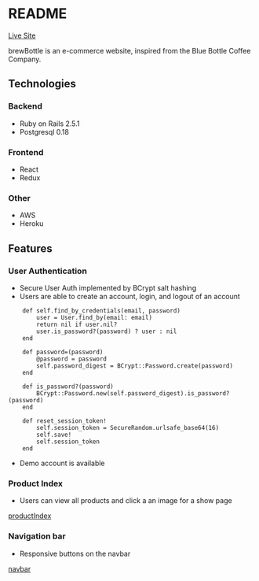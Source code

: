 # README

[Live Site](https://brewbottle.herokuapp.com/#/)

brewBottle is an e-commerce website, inspired from the Blue Bottle Coffee Company.

## Technologies

### Backend
  * Ruby on Rails 2.5.1
  * Postgresql 0.18
### Frontend
  * React
  * Redux
### Other
  * AWS
  * Heroku

## Features 

### User Authentication
  * Secure User Auth implemented by BCrypt salt hashing 
  * Users are able to create an account, login, and logout of an account 
  
```
    def self.find_by_credentials(email, password)
        user = User.find_by(email: email)
        return nil if user.nil?
        user.is_password?(password) ? user : nil
    end

    def password=(password)
        @password = password
        self.password_digest = BCrypt::Password.create(password)    
    end

    def is_password?(password)
        BCrypt::Password.new(self.password_digest).is_password?(password)
    end

    def reset_session_token!
        self.session_token = SecureRandom.urlsafe_base64(16)
        self.save!
        self.session_token
    end
```
  * Demo account is available

### Product Index 
  * Users can view all products and click a an image for a show page

[productIndex](./screenshots/productIndex)

### Navigation bar
  * Responsive buttons on the navbar

[navbar](./screenshots/website.png)




<!-- bundle exec rails g migration CreateCart_items -->
<!-- bundle exec rails g model cart_item -->





























<!-- # README


This README would normally document whatever steps are necessary to get the
application up and running.

Things you may want to cover:

* Ruby version

* System dependencies

* Configuration

* Database creation

* Database initialization

* How to run the test suite

* Services (job queues, cache servers, search engines, etc.)

* Deployment instructions

* ... -->
